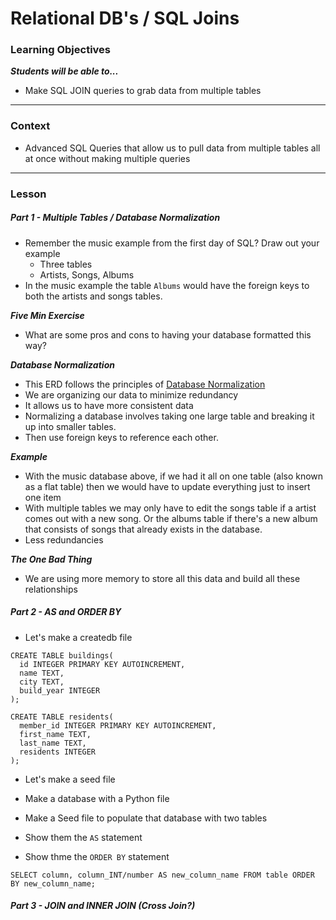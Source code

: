 # Relational DB's / SQL Joins

### Learning Objectives
***Students will be able to...***

* Make SQL JOIN queries to grab data from multiple tables

---
### Context

* Advanced SQL Queries that allow us to pull data from multiple tables all at once without making multiple queries

---
### Lesson

##### Part 1 - Multiple Tables / Database Normalization

* Remember the music example from the first day of SQL? Draw out your example
	* Three tables
	* Artists, Songs, Albums
* In the music example the table `Albums` would have the foreign keys to both the artists and songs tables. 

***Five Min Exercise***

* What are some pros and cons to having your database formatted this way? 

***Database Normalization***

* This ERD follows the principles of [Database Normalization](https://en.wikipedia.org/wiki/Database_normalization)
* We are organizing our data to minimize redundancy
* It allows us to have more consistent data
* Normalizing a database involves taking one large table and breaking it up into smaller tables. 
* Then use foreign keys to reference each other.

***Example***

* With the music database above, if we had it all on one table (also known as a flat table) then we would have to update everything just to insert one item
* With multiple tables we may only have to edit the songs table if a artist comes out with a new song. Or the albums table if there's a new album that consists of songs that already exists in the database. 
* Less redundancies

***The One Bad Thing***

* We are using more memory to store all this data and build all these relationships

##### Part 2 - AS and ORDER BY

* Let's make a createdb file

```
CREATE TABLE buildings(
  id INTEGER PRIMARY KEY AUTOINCREMENT,
  name TEXT,
  city TEXT,
  build_year INTEGER
);

CREATE TABLE residents(
  member_id INTEGER PRIMARY KEY AUTOINCREMENT,
  first_name TEXT,
  last_name TEXT,
  residents INTEGER
);
```

* Let's make a seed file


* Make a database with a Python file
* Make a Seed file to populate that database with two tables
* Show them the `AS` statement
* Show thme the `ORDER BY` statement

```
SELECT column, column_INT/number AS new_column_name FROM table ORDER BY new_column_name;
```


##### Part 3 - JOIN and INNER JOIN (Cross Join?)

